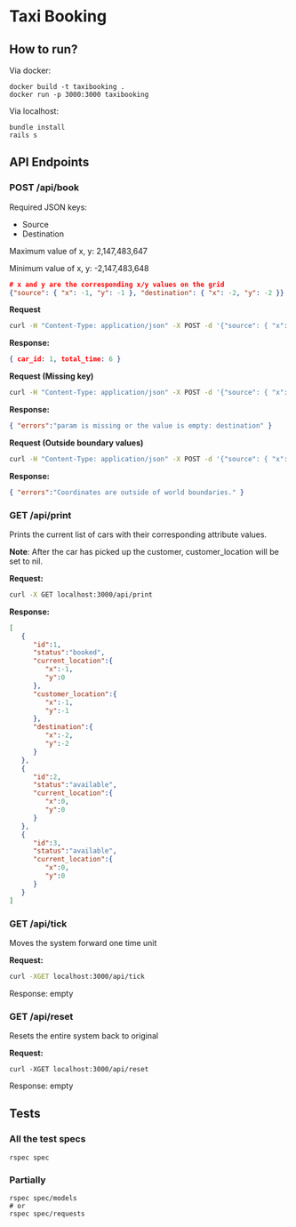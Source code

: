 # Taxi Booking

## How to run?

Via docker:

```
docker build -t taxibooking .
docker run -p 3000:3000 taxibooking
```

Via localhost:

```
bundle install
rails s
```

## API Endpoints

### POST /api/book

Required JSON keys: 
- Source
- Destination

Maximum value of x, y:  2,147,483,647

Minimum value of x, y: -2,147,483,648

```json
# x and y are the corresponding x/y values on the grid
{"source": { "x": -1, "y": -1 }, "destination": { "x": -2, "y": -2 }}
```

**Request**

```bash
curl -H "Content-Type: application/json" -X POST -d '{"source": { "x": -1, "y": -1 }, "destination": { "x": -2, "y": -2 }}' http://localhost:3000/api/book
```

**Response:**

```json
{ car_id: 1, total_time: 6 }
```


**Request (Missing key)**

```bash
curl -H "Content-Type: application/json" -X POST -d '{"source": { "x": -1, "y": -1 }}' http://localhost:3000/api/book
```

**Response:**

```json
{ "errors":"param is missing or the value is empty: destination" }
```

**Request (Outside boundary values)**

```bash
curl -H "Content-Type: application/json" -X POST -d '{"source": { "x": -1, "y": -1 }, "destination": { "x": -2, "y": 99147483647 }}' http://localhost:3000/api/book
```

**Response:**

```json
{ "errors":"Coordinates are outside of world boundaries." }
```

### GET /api/print
Prints the current list of cars with their corresponding attribute values. 

**Note**: After the car has picked up the customer, customer_location will be set to nil.

**Request:**

```bash
curl -X GET localhost:3000/api/print
```

**Response:**

```json
[  
   {  
      "id":1,
      "status":"booked",
      "current_location":{  
         "x":-1,
         "y":0
      },
      "customer_location":{  
         "x":-1,
         "y":-1
      },
      "destination":{  
         "x":-2,
         "y":-2
      }
   },
   {  
      "id":2,
      "status":"available",
      "current_location":{  
         "x":0,
         "y":0
      }
   },
   {  
      "id":3,
      "status":"available",
      "current_location":{  
         "x":0,
         "y":0
      }
   }
]
```

### GET /api/tick
Moves the system forward one time unit

**Request:**

```bash
curl -XGET localhost:3000/api/tick
```

Response:  empty


### GET /api/reset
Resets the entire system back to original

**Request:**
```
curl -XGET localhost:3000/api/reset
```

Response:  empty

## Tests

### All the test specs

```
rspec spec
```

### Partially

```
rspec spec/models
# or
rspec spec/requests
```

